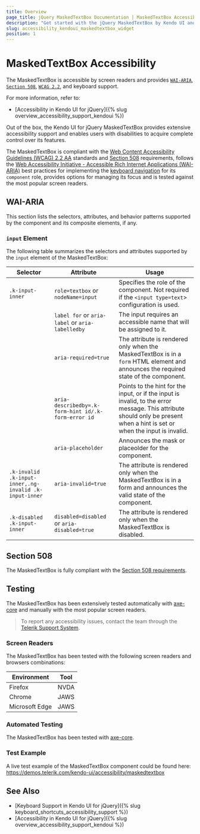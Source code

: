 ```yaml
---
title: Overview
page_title: jQuery MaskedTextBox Documentation | MaskedTextBox Accessibility
description: "Get started with the jQuery MaskedTextBox by Kendo UI and learn about its accessibility support for WAI-ARIA, Section 508, and WCAG 2.2."
slug: accessibility_kendoui_maskedtextbox_widget
position: 1
---
```


# MaskedTextBox Accessibility

The MaskedTextBox is accessible by screen readers and provides [`WAI-ARIA`](https://www.w3.org/WAI/ARIA/apg/), [`Section 508`](https://www.section508.gov/), [`WCAG 2.2`](https://www.w3.org/TR/WCAG22/), and keyboard support.

For more information, refer to:
* [Accessibility in Kendo UI for jQuery]({% slug overview_accessibility_support_kendoui %})




Out of the box, the Kendo UI for jQuery MaskedTextBox provides extensive accessibility support and enables users with disabilities to acquire complete control over its features.


The MaskedTextBox is compliant with the [Web Content Accessibility Guidelines (WCAG) 2.2 AA](https://www.w3.org/TR/WCAG22/) standards and [Section 508](https://www.section508.gov/) requirements, follows the [Web Accessibility Initiative - Accessible Rich Internet Applications (WAI-ARIA)](https://www.w3.org/WAI/ARIA/apg/) best practices for implementing the [keyboard navigation](#keyboard-navigation) for its `component` role, provides options for managing its focus and is tested against the most popular screen readers.

## WAI-ARIA


This section lists the selectors, attributes, and behavior patterns supported by the component and its composite elements, if any.

### `input` Element


The following table summarizes the selectors and attributes supported by the `input` element of the MaskedTextBox:

| Selector | Attribute | Usage |
| -------- | --------- | ----- |
| `.k-input-inner` | `role=textbox` or `nodeName=input` | Specifies the role of the component. Not required if the `<input type=text`> configuration is used. |
|  | `label for` or `aria-label` or `aria-labelledby` | The input requires an accessible name that will be assigned to it. |
|  | `aria-required=true` | The attribute is rendered only when the MaskedTextBox is in a `form` HTML element and announces the required state of the component. |
|  | `aria-describedby=.k-form-hint id/.k-form-error id` | Points to the hint for the input, or if the input is invalid, to the error message. This attribute should only be present when a hint is set or when the input is invalid. |
|  | `aria-placeholder` | Announces the mask or placeolder for the component. |
| `.k-invalid .k-input-inner,.ng-invalid .k-input-inner` | `aria-invalid=true` | The attribute is rendered only when the MaskedTextBox is in a form and announces the valid state of the component. |
| `.k-disabled .k-input-inner` | `disabled=disabled` or `aria-disabled=true` | The attribute is rendered only when the MaskedTextBox is disabled. |

## Section 508


The MaskedTextBox is fully compliant with the [Section 508 requirements](http://www.section508.gov/).

## Testing


The MaskedTextBox has been extensively tested automatically with [axe-core](https://github.com/dequelabs/axe-core) and manually with the most popular screen readers.

> To report any accessibility issues, contact the team through the [Telerik Support System](https://www.telerik.com/account/support-center).

### Screen Readers


The MaskedTextBox has been tested with the following screen readers and browsers combinations:

| Environment | Tool |
| ----------- | ---- |
| Firefox | NVDA |
| Chrome | JAWS |
| Microsoft Edge | JAWS |



### Automated Testing

The MaskedTextBox has been tested with [axe-core](https://github.com/dequelabs/axe-core).

### Test Example

A live test example of the MaskedTextBox component could be found here: https://demos.telerik.com/kendo-ui/accessibility/maskedtextbox

## See Also

* [Keyboard Support in Kendo UI for jQuery]({% slug keyboard_shortcuts_accessibility_support %})
* [Accessibility in Kendo UI for jQuery]({% slug overview_accessibility_support_kendoui %})